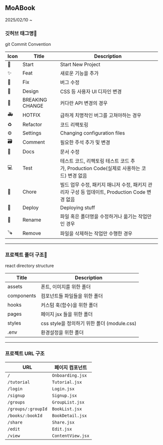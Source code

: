 ## MoABook

2025/02/10 ~

### 깃허브 태그명👋

git Commit Convention

| Icon | Title           | Description                                                                                   |
| ---- | --------------- | --------------------------------------------------------------------------------------------- |
| 🎉   | Start           | Start New Project                                                                             |
| ✨   | Feat            | 새로운 기능을 추가                                                                            |
| 🐛   | Fix             | 버그 수정                                                                                     |
| 🎨   | Design          | CSS 등 사용자 UI 디자인 변경                                                                  |
| 🚨   | BREAKING CHANGE | 커다란 API 변경의 경우                                                                        |
| 🚑   | HOTFIX          | 급하게 치명적인 버그를 고쳐야하는 경우                                                        |
| ♻️   | Refactor        | 코드 리팩토링                                                                                 |
| ⚙️   | Settings        | Changing configuration files                                                                  |
| 🗃️   | Comment         | 필요한 주석 추가 및 변경                                                                      |
| 📝   | Docs            | 문서 수정                                                                                     |
| 💻   | Test            | 테스트 코드, 리펙토링 테스트 코드 추가, Production Code(실제로 사용하는 코드) 변경 없음       |
| 🔧   | Chore           | 빌드 업무 수정, 패키지 매니저 수정, 패키지 관리자 구성 등 업데이트, Production Code 변경 없음 |
| 🚀   | Deploy          | Deploying stuff                                                                               |
| 🔄️  | Rename          | 파일 혹은 폴더명을 수정하거나 옮기는 작업만인 경우                                            |
| 🪚   | Remove          | 파일을 삭제하는 작업만 수행한 경우                                                            |

---

### 프로젝트 폴더 구조👋

react directory structure

| Title      | Description                                 |
| ---------- | ------------------------------------------- |
| assets     | 폰트, 이미지를 위한 폴더                    |
| components | 컴포넌트들 파일들을 위한 폴더               |
| hooks      | 커스텀 훅(함수)을 위한 폴더                 |
| pages      | 페이지 jsx 들을 위한 폴더                   |
| styles     | css style을 정의하기 위한 폴더 (module.css) |
| .env       | 환경설정을 위한 폴더                        |

---

### 프로젝트 URL 구조

| URL        | 페이지 컴포넌트     |
|------------|------------------|
| `/`        | `Onboarding.jsx`   |
| `/tutorial`   | `Tutorial.jsx`  |
| `/login` | `Login.jsx` |
| `/signup` | `Signup.jsx` |
| `/groups` | `GroupList.jsx` |
| `/groups/:groupId` | `BookList.jsx` |
| `/books/:bookId` | `BookDetail.jsx` |
| `/share` | `Share.jsx` |
| `/edit` | `Edit.jsx` |
| `/view` | `ContentView.jsx` |

